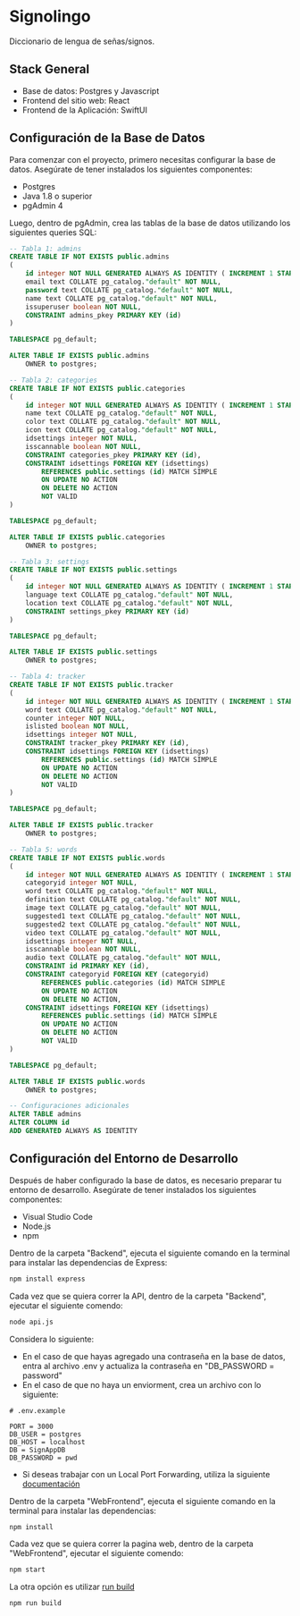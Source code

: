 # Signolingo
Diccionario de lengua de señas/signos.

## Stack General
- Base de datos: Postgres y Javascript
- Frontend del sitio web: React
- Frontend de la Aplicación: SwiftUI

## Configuración de la Base de Datos
Para comenzar con el proyecto, primero necesitas configurar la base de datos. Asegúrate de tener instalados los siguientes componentes:
- Postgres
- Java 1.8 o superior
- pgAdmin 4

Luego, dentro de pgAdmin, crea las tablas de la base de datos utilizando los siguientes queries SQL:

```sql
-- Tabla 1: admins
CREATE TABLE IF NOT EXISTS public.admins
(
    id integer NOT NULL GENERATED ALWAYS AS IDENTITY ( INCREMENT 1 START 1 MINVALUE 1 MAXVALUE 2147483647 CACHE 1 ),
    email text COLLATE pg_catalog."default" NOT NULL,
    password text COLLATE pg_catalog."default" NOT NULL,
    name text COLLATE pg_catalog."default" NOT NULL,
    issuperuser boolean NOT NULL,
    CONSTRAINT admins_pkey PRIMARY KEY (id)
)

TABLESPACE pg_default;

ALTER TABLE IF EXISTS public.admins
    OWNER to postgres;

-- Tabla 2: categories
CREATE TABLE IF NOT EXISTS public.categories
(
    id integer NOT NULL GENERATED ALWAYS AS IDENTITY ( INCREMENT 1 START 1 MINVALUE 1 MAXVALUE 2147483647 CACHE 1 ),
    name text COLLATE pg_catalog."default" NOT NULL,
    color text COLLATE pg_catalog."default" NOT NULL,
    icon text COLLATE pg_catalog."default" NOT NULL,
    idsettings integer NOT NULL,
    isscannable boolean NOT NULL,
    CONSTRAINT categories_pkey PRIMARY KEY (id),
    CONSTRAINT idsettings FOREIGN KEY (idsettings)
        REFERENCES public.settings (id) MATCH SIMPLE
        ON UPDATE NO ACTION
        ON DELETE NO ACTION
        NOT VALID
)

TABLESPACE pg_default;

ALTER TABLE IF EXISTS public.categories
    OWNER to postgres;

-- Tabla 3: settings
CREATE TABLE IF NOT EXISTS public.settings
(
    id integer NOT NULL GENERATED ALWAYS AS IDENTITY ( INCREMENT 1 START 1 MINVALUE 1 MAXVALUE 2147483647 CACHE 1 ),
    language text COLLATE pg_catalog."default" NOT NULL,
    location text COLLATE pg_catalog."default" NOT NULL,
    CONSTRAINT settings_pkey PRIMARY KEY (id)
)

TABLESPACE pg_default;

ALTER TABLE IF EXISTS public.settings
    OWNER to postgres;

-- Tabla 4: tracker
CREATE TABLE IF NOT EXISTS public.tracker
(
    id integer NOT NULL GENERATED ALWAYS AS IDENTITY ( INCREMENT 1 START 1 MINVALUE 1 MAXVALUE 2147483647 CACHE 1 ),
    word text COLLATE pg_catalog."default" NOT NULL,
    counter integer NOT NULL,
    islisted boolean NOT NULL,
    idsettings integer NOT NULL,
    CONSTRAINT tracker_pkey PRIMARY KEY (id),
    CONSTRAINT idsettings FOREIGN KEY (idsettings)
        REFERENCES public.settings (id) MATCH SIMPLE
        ON UPDATE NO ACTION
        ON DELETE NO ACTION
        NOT VALID
)

TABLESPACE pg_default;

ALTER TABLE IF EXISTS public.tracker
    OWNER to postgres;

-- Tabla 5: words
CREATE TABLE IF NOT EXISTS public.words
(
    id integer NOT NULL GENERATED ALWAYS AS IDENTITY ( INCREMENT 1 START 1 MINVALUE 1 MAXVALUE 2147483647 CACHE 1 ),
    categoryid integer NOT NULL,
    word text COLLATE pg_catalog."default" NOT NULL,
    definition text COLLATE pg_catalog."default" NOT NULL,
    image text COLLATE pg_catalog."default" NOT NULL,
    suggested1 text COLLATE pg_catalog."default" NOT NULL,
    suggested2 text COLLATE pg_catalog."default" NOT NULL,
    video text COLLATE pg_catalog."default" NOT NULL,
    idsettings integer NOT NULL,
    isscannable boolean NOT NULL,
    audio text COLLATE pg_catalog."default" NOT NULL,
    CONSTRAINT id PRIMARY KEY (id),
    CONSTRAINT categoryid FOREIGN KEY (categoryid)
        REFERENCES public.categories (id) MATCH SIMPLE
        ON UPDATE NO ACTION
        ON DELETE NO ACTION,
    CONSTRAINT idsettings FOREIGN KEY (idsettings)
        REFERENCES public.settings (id) MATCH SIMPLE
        ON UPDATE NO ACTION
        ON DELETE NO ACTION
        NOT VALID
)

TABLESPACE pg_default;

ALTER TABLE IF EXISTS public.words
    OWNER to postgres;

-- Configuraciones adicionales
ALTER TABLE admins
ALTER COLUMN id
ADD GENERATED ALWAYS AS IDENTITY
```
## Configuración del Entorno de Desarrollo
Después de haber configurado la base de datos, es necesario preparar tu entorno de desarrollo. Asegúrate de tener instalados los siguientes componentes:

- Visual Studio Code
- Node.js
- npm

Dentro de la carpeta "Backend", ejecuta el siguiente comando en la terminal para instalar las dependencias de Express:
```bash
npm install express
```

Cada vez que se quiera correr la API, dentro de la carpeta "Backend", ejecutar el siguiente comendo:
```bash
node api.js
```
Considera lo siguiente:
- En el caso de que hayas agregado una contraseña en la base de datos, entra al archivo .env y actualiza la contraseña en "DB_PASSWORD = password"
- En el caso de que no haya un enviorment, crea un archivo con lo siguiente:

```plaintext
# .env.example

PORT = 3000
DB_USER = postgres
DB_HOST = localhost
DB = SignAppDB
DB_PASSWORD = pwd
```
- Si deseas trabajar con un Local Port Forwarding, utiliza la siguiente [documentación](https://code.visualstudio.com/docs/editor/port-forwarding)

Dentro de la carpeta "WebFrontend", ejecuta el siguiente comando en la terminal para instalar las dependencias:
```bash
npm install
```

Cada vez que se quiera correr la pagina web, dentro de la carpeta "WebFrontend", ejecutar el siguiente comendo:
```bash
npm start
```

La otra opción es utilizar [run build](https://create-react-app.dev/docs/deployment/)

```bash
npm run build
```


